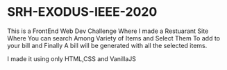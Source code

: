 # SRH-EXODUS-IEEE-2020

This is a FrontEnd Web Dev Challenge Where I made a Restuarant Site Where You can search Among Variety of Items and Select Them To add to your bill and Finally A bill will be generated with all the selected items.

I made it using only HTML,CSS and VanillaJS
